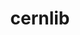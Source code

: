 ---
title: "cernlib"
layout: cache
categories: [package, develop]
meta: {"versions": ["2023.08.14.0-free"], "compilers": ["gcc@=11.4.0"], "oss": ["ubuntu22.04"], "platforms": ["linux"], "targets": ["x86_64_v3"], "stacks": ["hep", "root"], "num_specs": 7, "num_specs_by_stack": {"root": 7, "hep": 7}}
spec_details: [{"hash": "27lzemrnbfy7hq762cw4ixjnif6p6z6z", "compiler": "gcc@=11.4.0", "versions": ["2023.08.14.0-free"], "os": "ubuntu22.04", "platform": "linux", "target": "x86_64_v3", "variants": ["build_system=cmake", "build_type=Release", "generator=make", "~ipo", "+shared"], "stacks": ["root", "hep"], "size": "-", "tarball": "https://binaries.spack.io/develop/build_cache/linux-ubuntu22.04-x86_64_v3/gcc-11.4.0/cernlib-2023.08.14.0-free/linux-ubuntu22.04-x86_64_v3-gcc-11.4.0-cernlib-2023.08.14.0-free-27lzemrnbfy7hq762cw4ixjnif6p6z6z.spack"}, {"hash": "a6ctlowom7faeleuew6guycze5w6kit7", "compiler": "gcc@=11.4.0", "versions": ["2023.08.14.0-free"], "os": "ubuntu22.04", "platform": "linux", "target": "x86_64_v3", "variants": ["build_system=cmake", "build_type=Release", "generator=make", "~ipo", "+shared"], "stacks": ["root", "hep"], "size": "-", "tarball": "https://binaries.spack.io/develop/build_cache/linux-ubuntu22.04-x86_64_v3/gcc-11.4.0/cernlib-2023.08.14.0-free/linux-ubuntu22.04-x86_64_v3-gcc-11.4.0-cernlib-2023.08.14.0-free-a6ctlowom7faeleuew6guycze5w6kit7.spack"}, {"hash": "c37uwbuydallrxqwew565fskleqgybel", "compiler": "gcc@=11.4.0", "versions": ["2023.08.14.0-free"], "os": "ubuntu22.04", "platform": "linux", "target": "x86_64_v3", "variants": ["build_system=cmake", "build_type=Release", "generator=make", "~ipo", "+shared"], "stacks": ["root", "hep"], "size": "-", "tarball": "https://binaries.spack.io/develop/build_cache/linux-ubuntu22.04-x86_64_v3/gcc-11.4.0/cernlib-2023.08.14.0-free/linux-ubuntu22.04-x86_64_v3-gcc-11.4.0-cernlib-2023.08.14.0-free-c37uwbuydallrxqwew565fskleqgybel.spack"}, {"hash": "c6suqg46eqxgu5rkz2xi4jvqphnzlaxr", "compiler": "gcc@=11.4.0", "versions": ["2023.08.14.0-free"], "os": "ubuntu22.04", "platform": "linux", "target": "x86_64_v3", "variants": ["build_system=cmake", "build_type=Release", "generator=make", "~ipo", "+shared"], "stacks": ["root", "hep"], "size": "-", "tarball": "https://binaries.spack.io/develop/build_cache/linux-ubuntu22.04-x86_64_v3/gcc-11.4.0/cernlib-2023.08.14.0-free/linux-ubuntu22.04-x86_64_v3-gcc-11.4.0-cernlib-2023.08.14.0-free-c6suqg46eqxgu5rkz2xi4jvqphnzlaxr.spack"}, {"hash": "n6fg5muksgwepfsxenn27k6l67zsrca5", "compiler": "gcc@=11.4.0", "versions": ["2023.08.14.0-free"], "os": "ubuntu22.04", "platform": "linux", "target": "x86_64_v3", "variants": ["build_system=cmake", "build_type=Release", "generator=make", "~ipo", "+shared"], "stacks": ["root", "hep"], "size": "-", "tarball": "https://binaries.spack.io/develop/build_cache/linux-ubuntu22.04-x86_64_v3/gcc-11.4.0/cernlib-2023.08.14.0-free/linux-ubuntu22.04-x86_64_v3-gcc-11.4.0-cernlib-2023.08.14.0-free-n6fg5muksgwepfsxenn27k6l67zsrca5.spack"}, {"hash": "wjncsqmppooxp6f4ktge5pidy4ns3rxu", "compiler": "gcc@=11.4.0", "versions": ["2023.08.14.0-free"], "os": "ubuntu22.04", "platform": "linux", "target": "x86_64_v3", "variants": ["build_system=cmake", "build_type=Release", "generator=make", "~ipo", "+shared"], "stacks": ["root", "hep"], "size": "-", "tarball": "https://binaries.spack.io/develop/build_cache/linux-ubuntu22.04-x86_64_v3/gcc-11.4.0/cernlib-2023.08.14.0-free/linux-ubuntu22.04-x86_64_v3-gcc-11.4.0-cernlib-2023.08.14.0-free-wjncsqmppooxp6f4ktge5pidy4ns3rxu.spack"}, {"hash": "wjtwtaeghpquele4loskxbnqwag2hfoz", "compiler": "gcc@=11.4.0", "versions": ["2023.08.14.0-free"], "os": "ubuntu22.04", "platform": "linux", "target": "x86_64_v3", "variants": ["build_system=cmake", "build_type=Release", "generator=make", "~ipo", "+shared"], "stacks": ["root", "hep"], "size": "-", "tarball": "https://binaries.spack.io/develop/build_cache/linux-ubuntu22.04-x86_64_v3/gcc-11.4.0/cernlib-2023.08.14.0-free/linux-ubuntu22.04-x86_64_v3-gcc-11.4.0-cernlib-2023.08.14.0-free-wjtwtaeghpquele4loskxbnqwag2hfoz.spack"}]
---